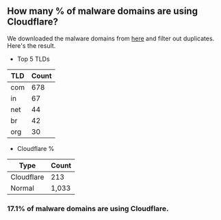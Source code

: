 ## How many % of malware domains are using Cloudflare?


We downloaded the malware domains from [here](https://urlhaus.abuse.ch) and filter out duplicates.
Here's the result.


[//]: # (start replacement)


- Top 5 TLDs

| TLD | Count |
| --- | --- |
| com | 678 |
| in | 67 |
| net | 44 |
| br | 42 |
| org | 30 |


- Cloudflare %

| Type | Count |
| --- | --- |
| Cloudflare | 213 |
| Normal | 1,033 |


### 17.1% of malware domains are using Cloudflare.